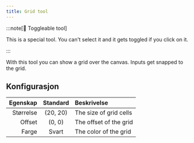 ```yaml
---
title: Grid tool
---
```


:::note[🔘 Toggleable tool]

This is a special tool.
You can't select it and it gets toggled if you click on it.

:::

With this tool you can show a grid over the canvas.
Inputs get snapped to the grid.

## Konfigurasjon

|  Egenskap |           Standard          | Beskrivelse            |
| --------: | :-------------------------: | :--------------------- |
| Størrelse | (20, 20) | The size of grid cells |
|    Offset |  (0, 0)  | The offset of the grid |
|     Farge |            Svart            | The color of the grid  |
